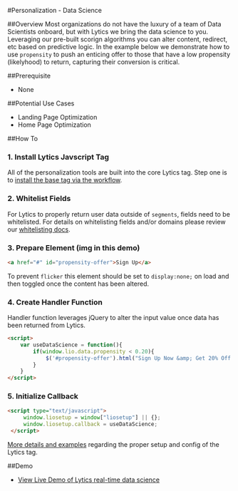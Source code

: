#Personalization - Data Science

##Overview
Most organizations do not have the luxury of a team of Data Scientists onboard, but with Lytics we bring the data science to you. Leveraging our pre-built scorign algorithms you can alter content, redirect, etc based on predictive logic. In the example below we demonstrate how to use `propensity` to push an enticing offer to those that have a low propensity (likelyhood) to return, capturing their conversion is critical.
  
##Prerequisite
*  None

##Potential Use Cases
*  Landing Page Optimization
*  Home Page Optimization

##How To

### 1. Install Lytics Javscript Tag
All of the personalization tools are built into the core Lytics tag. Step one is to [install the base tag via the workflow](https://activate.getlytics.com/#/integrations/8075d31de91d41b084c23f3d7bbc4f28/action/7d646295b81940cc823e0683245716b4/setup).

### 2. Whitelist Fields
For Lytics to properly return user data outside of `segments`, fields need to be whitelisted. For details on whitelisting fields and/or domains please review our [whitelisting docs](../../core/whitelisting_fields.md).

### 3. Prepare Element (img in this demo)

```html
<a href="#" id="propensity-offer">Sign Up</a>
```
To prevent `flicker` this element should be set to `display:none;` on load and then toggled once the content has been altered.

### 4. Create Handler Function
Handler function leverages jQuery to alter the input value once data has been returned from Lytics.

```html
<script>
	var useDataScience = function(){
		if(window.lio.data.propensity < 0.20){
			$('#propensity-offer').html("Sign Up Now &amp; Get 20% Off Your Fees");
		}
	}
</script>
```

### 5. Initialize Callback
```html
<script type="text/javascript">
     window.liosetup = window["liosetup"] || {};
     window.liosetup.callback = useDataScience;
 </script>
```
[More details and examples](../../core/javascript_tag.md) regarding the proper setup and config of the Lytics tag.
    
##Demo
* [View Live Demo of Lytics real-time data science](http://lytics.github.io/examples/personalization-datascience.html)